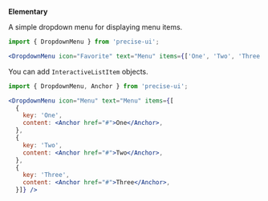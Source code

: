 **Elementary**

A simple dropdown menu for displaying menu items.

```jsx
import { DropdownMenu } from 'precise-ui';

<DropdownMenu icon="Favorite" text="Menu" items={['One', 'Two', 'Three']} />
```

You can add `InteractiveListItem` objects.

```jsx
import { DropdownMenu, Anchor } from 'precise-ui';

<DropdownMenu icon="Menu" text="Menu" items={[
  {
    key: 'One',
    content: <Anchor href="#">One</Anchor>,
  },
  {
    key: 'Two',
    content: <Anchor href="#">Two</Anchor>,
  },
  {
    key: 'Three',
    content: <Anchor href="#">Three</Anchor>,
  }]} />
```
